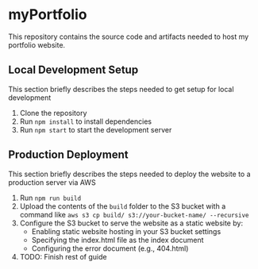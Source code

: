 # myPortfolio
This repository contains the source code and artifacts needed to host my portfolio website.

## Local Development Setup
This section briefly describes the steps needed to get setup for local development

1. Clone the repository
2. Run `npm install` to install dependencies
3. Run `npm start` to start the development server

## Production Deployment
This section briefly describes the steps needed to deploy the website to a production server via AWS

1. Run `npm run build`
2. Upload the contents of the `build` folder to the S3 bucket with a command like `aws s3 cp build/ s3://your-bucket-name/ --recursive`
3. Configure the S3 bucket to serve the website as a static website by:
    * Enabling static website hosting in your S3 bucket settings
    * Specifying the index.html file as the index document
    * Configuring the error document (e.g., 404.html)
4. TODO: Finish rest of guide